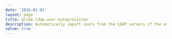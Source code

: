```yaml
---
date: '2016-01-01'
layout: page
title: glide.ldap.user.autoprovision
description: Automatically import users from the LDAP servers if the user is not present in the 'sys_user' table
value: true
---
```

